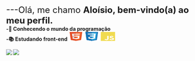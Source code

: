 <font size="5">---Olá, me chamo <strong>Aloísio<strong>, bem-vindo(a) ao meu perfil.</font>
<br>-🤔 Conhecendo o mundo da programação
<br>-📚 Estudando front-end
<img align="justify" alt="Rafa-HTML" height="25" width="40" src="https://raw.githubusercontent.com/devicons/devicon/master/icons/html5/html5-original.svg">
<img align="justify" alt="Rafa-CSS" height="25" width="40" src="https://raw.githubusercontent.com/devicons/devicon/master/icons/css3/css3-original.svg">
<img align="justify" alt="Rafa-Js" height="25" width="40" src="https://raw.githubusercontent.com/devicons/devicon/master/icons/javascript/javascript-plain.svg">  
<div> 
  <a href="https://www.linkedin.com/in/aloísio-vitório-a557a4220/" target="_blank"><img src="https://img.shields.io/badge/-LinkedIn-%230077B5?style=for-the-badge&logo=linkedin&logoColor=white" target="_blank"></a>
  <a href = "mailto:aloisiofernandes55@gmail.com"><img src="https://img.shields.io/badge/Gmail-D14836?style=for-the-badge&logo=gmail&logoColor=white" target="_blank"></a>
</div>    
